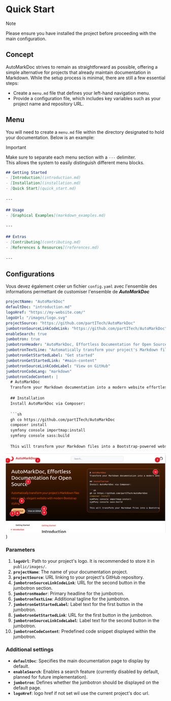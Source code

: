 # Quick Start

> [!NOTE]
> Please ensure you have installed the project before proceeding with the main configuration.

## Concept

AutoMarkDoc strives to remain as straightforward as possible, offering a simple alternative for projects that already maintain documentation in Markdown. While the setup process is minimal, there are still a few essential steps:
- Create a `menu.md` file that defines your left-hand navigation menu.
- Provide a configuration file, which includes key variables such as your project name and repository URL.

## Menu

You will need to create a `menu.md` file within the directory designated to hold your documentation. Below is an example:

> [!IMPORTANT]
> Make sure to separate each menu section with a `---` delimiter.  
> This allows the system to easily distinguish different menu blocks.

```markdown
## Getting Started
- [Introduction](introduction.md)
- [Installation](installation.md)
- [Quick Start](quick_start.md)

---

## Usage
- [Graphical Examples](markdown_examples.md)

---

## Extras
- [Contributing](contributing.md)
- [References & Resources](references.md)

---
```


## Configurations

Vous devez également créer un fichier `config.yaml` avec l'ensemble des informations permettant de customiser l'ensemble de ***AutoMarkDoc***

```yaml
projectName: "AutoMarkDoc"
defaultDoc: "introduction.md"
logoHref: "https://my-website.com/"
logoUrl: "/images/logo.svg"
projectSource: "https://github.com/partITech/AutoMarkDoc"
jumbotronSourceLinkCodeLink: "https://github.com/partITech/AutoMarkDoc"
enableSearch: true
jumbotron: true
jumbotronHeader: "AutoMarkDoc, Effortless Documentation for Open Source"
jumbotronTextLine: "Automatically transform your project's Markdown files into a sleek, elegant website with modern Bootstrap styling."
jumbotronGetStartedLabel: "Get started"
jumbotronGetStartedLink: "#main-content"
jumbotronSourceLinkCodeLabel: "View on GitHub"
jumbotronCodeLang: "markdown"
jumbotronCodeContent: |
  # AutoMarkDoc
  Transform your Markdown documentation into a modern website effortlessly.

  ## Installation
  Install AutoMarkDoc via Composer:

  ```sh
  gh co https://github.com/partITech/AutoMarkDoc
  composer install
  symfony console importmap:install
  symfony console sass:build
  
  This will transform your Markdown files into a Bootstrap-powered website.
```
![yaml_header.png](yaml_header.png))
### Parameters

1. **`logoUrl`**: Path to your project's logo. It is recommended to store it in `public/images/`.
2. **`projectName`**: The name of your documentation project.
3. **`projectSource`**: URL linking to your project's GitHub repository.
4. **`jumbotronSourceLinkCodeLink`**: URL for the second button in the jumbotron section.
5. **`jumbotronHeader`**: Primary headline for the jumbotron.
6. **`jumbotronTextLine`**: Additional tagline for the jumbotron.
7. **`jumbotronGetStartedLabel`**: Label text for the first button in the jumbotron.
8. **`jumbotronGetStartedLink`**: URL for the first button in the jumbotron.
9. **`jumbotronSourceLinkCodeLabel`**: Label text for the second button in the jumbotron.
10. **`jumbotronCodeContent`**: Predefined code snippet displayed within the jumbotron.


### Additional settings
- **`defaultDoc`**: Specifies the main documentation page to display by default.
- **`enableSearch`**: Enables a search feature (currently disabled by default, planned for future implementation).
- **`jumbotron`**: Defines whether the jumbotron should be displayed on the default page.
- **`logoHref`**: logo href if not set wil use the current project's doc url.
